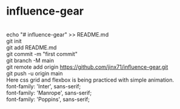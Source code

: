 # influence-gear
<br> echo "# influence-gear" >> README.md
<br> git init
<br> git add README.md
<br> git commit -m "first commit"
<br> git branch -M main
<br> git remote add origin https://github.com/jinx71/influence-gear.git
<br> git push -u origin main
<br> Here css grid and flexbox is being practiced with simple animation.
<br>font-family: 'Inter', sans-serif;
<br>font-family: 'Manrope', sans-serif;
<br>font-family: 'Poppins', sans-serif;
